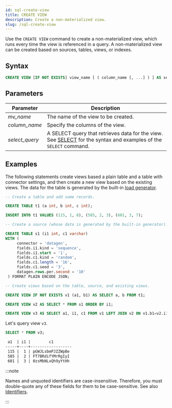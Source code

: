 ```yaml
---
id: sql-create-view
title: CREATE VIEW
description: Create a non-materialized view.
slug: /sql-create-view
---
```

<head>
  <link rel="canonical" href="https://docs.risingwave.com/docs/current/sql-create-view/" />
</head>

Use the `CREATE VIEW` command to create a non-materialized view, which runs every time the view is referenced in a query. A non-materialized view can be created based on sources, tables, views, or indexes.

## Syntax

```sql
CREATE VIEW [IF NOT EXISTS] view_name [ ( column_name [, ...] ) ] AS select_query;
```

## Parameters

|Parameter                  | Description           |
|---------------------------|-----------------------|
|*mv_name*                  |The name of the view to be created.|
|*column_name*              |Specify the columns of the view.|
|*select_query*             |A SELECT query that retrieves data for the view. See [SELECT](sql-select.md) for the syntax and examples of the `SELECT` command.|

## Examples

The following statements create views based a plain table and a table with connector settings, and then create a new view based on the existing views. The data for the table is generated by the built-in [load generator](/ingest/ingest-from-datagen.md).

```sql
-- Create a table and add some records.

CREATE TABLE t1 (a int, b int, c int);

INSERT INTO t1 VALUES (115, 1, 8), (585, 2, 3), (601, 3, 7);

-- Create a source (whose data is generated by the built-in generator).

CREATE TABLE s1 (i1 int, c1 varchar)
WITH (
     connector = 'datagen',
     fields.i1.kind = 'sequence',
     fields.i1.start = '1',
     fields.c1.kind = 'random',
     fields.c1.length = '16',
     fields.c1.seed = '3',
     datagen.rows.per.second = '10'
 ) FORMAT PLAIN ENCODE JSON;

-- Create views based on the table, source, and existing views.

CREATE VIEW IF NOT EXISTS v1 (a1, b1) AS SELECT a, b FROM t1;

CREATE VIEW v2 AS SELECT * FROM s1 ORDER BY i1;

CREATE VIEW v3 AS SELECT a1, i1, c1 FROM v1 LEFT JOIN v2 ON v1.b1=v2.i1;
```

Let's query view `v3`.

```sql
SELECT * FROM v3;
```

```markdown
 a1  | i1 |        c1
-----+----+------------------
 115 |  1 | pGWJLsbmPJZZWpBe
 585 |  2 | FT7BRdifYMrRgIyI
 601 |  3 | 0zsMbNLxQh9yYtHh
```

:::note

Names and unquoted identifiers are case-insensitive. Therefore, you must double-quote any of these fields for them to be case-sensitive. See also [Identifiers](/sql/sql-identifiers.md).

:::
